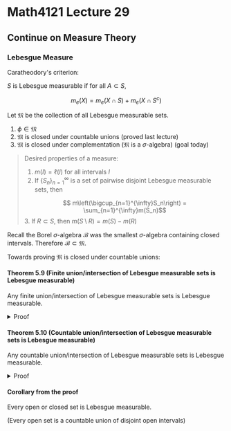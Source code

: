 # Math4121 Lecture 29

## Continue on Measure Theory

### Lebesgue Measure

Caratheodory's criterion:

$S$ is Lebesgue measurable if for all $A\subset S$,

$$
m_e(X) = m_e(X\cap S) + m_e(X\cap S^c)
$$

Let $\mathfrak{M}$ be the collection of all Lebesgue measurable sets.

1. $\phi\in\mathfrak{M}$
2. $\mathfrak{M}$ is closed under countable unions (proved last lecture)
3. $\mathfrak{M}$ is closed under complementation ($\mathfrak{M}$ is a $\sigma$-algebra) (goal today)

> Desired properties of a measure:
>
> 1. $m(I)=\ell(I)$ for all intervals $I$
> 2. If $\{S_n\}_{n=1}^{\infty}$ is a set of pairwise disjoint Lebesgue measurable sets, then
>
> $$ m\left(\bigcup_{n=1}^{\infty}S_n\right) = \sum_{n=1}^{\infty}m(S_n)$$
> 3. If $R\subset S$, then $m(S\setminus R) = m(S) - m(R)$

Recall the Borel $\sigma$-algebra $\mathcal{B}$ was the smallest $\sigma$-algebra containing closed intervals. Therefore $\mathcal{B}\subset\mathfrak{M}$.

Towards proving $\mathfrak{M}$ is closed under countable unions:

#### Theorem 5.9 (Finite union/intersection of Lebesgue measurable sets is Lebesgue measurable)

Any finite union/intersection of Lebesgue measurable sets is Lebesgue measurable.

<details>
<summary>Proof</summary>

Suppose $S_1, S_2$ is a measurable, and we need to show that $S_1\cup S_2$ is measurable. Given $X$, need to show that

![Finite union cut](https://notenextra.trance-0.com/Math4121/Finite_union_cut.png)

$$
m_e(X) = m_e(X_1\cup X_2\cup X_3)+ m_e(X_4)
$$

Since $S_1$ measurable, $m_e(X_1\cup X_2\cup X_3)=m_e(X_3)+m_e(X_1\cup X_2)$.

Since $S_2$ measurable, $m_e(X_3\cup X_4)=m_e(X_3)+m_e(X_4)$.

Therefore,

$$
\begin{aligned}
m_e(X) &= m_e(X_1\cup X_2\cup X_3) + m_e(X_4) \\
&= m_e(X_1\cup X_2) + m_e(X_3)+m_e(X_4) \\
&= m_e(X_1\cup X_2) + m_e(X_3\cup X_4) \\
&= m_e(X)
\end{aligned}
$$

by measurability of $S_1$ again.

</details>

#### Theorem 5.10 (Countable union/intersection of Lebesgue measurable sets is Lebesgue measurable)

Any countable union/intersection of Lebesgue measurable sets is Lebesgue measurable.

<details>
<summary>Proof</summary>

Let $\{S_j\}_{j=1}^{\infty}\subset\mathfrak{M}$. Definte $T_j=\bigcup_{k=1}^{j}S_k$ such that $T_{j-1}\subset T_j$ for all $j$.

And $U_1=T_1$, $U_j=T_j\setminus T_{j-1}$ for $j\geq 2$.

Then $\bigcup_{j=1}^{\infty}S_j=\bigcup_{j=1}^{\infty}T_j=\bigcup_{j=1}^{\infty}U_j$. Notice that $\{U_j\}_{j=1}^{\infty}$ are pairwise disjoint, and $\{T_j\}_{j=1}^{\infty}$ are monotone.

Let $X$ have finite outer measure. Since $U_n$ is measurable,

$$
\begin{aligned}
m_e(X\cap T_n) &= m_e(X\cap T_n\cap U_n)+ m_e(X\cap T_n\cap U_n^c) \\
&= m_e(X\cap U_n)+ m_e(X\cap T_{n-1}) \\
&= \sum_{j=1}^{n}m_e(X\cap U_j)
\end{aligned}
$$

Since $T_n$ is measurable and $T_n\subset S$, $S^c\subset T_n^c$. $m_e(X\cap T_n^c)\geq m_e(X\cap S^c)$.

Therefore,

$$
m_e(X)=m_e(X\cap T_n)+m_e(X\cap T_n^c)\\
\geq \sum_{j=1}^{n}m_e(X\cap U_j)+m_e(X\cap S^c)
$$

Take the limit as $n\to\infty$,

$$
\begin{aligned}
m_e(X) &\geq \sum_{j=1}^{\infty}m_e(X\cap U_j)+m_e(X\cap S^c) \\
&= m_e(\bigcup_{j=1}^{\infty}(X\cap U_j))+m_e(X\cap S^c) \\
&= m_e(X\cap S)+m_e(X\cap S^c) \\
&\geq m_e(X)
\end{aligned}
$$

Therefore, $m_e(X\cap S)=m_e(X)$.

Therefore, $S$ is measurable.

</details>

#### Corollary from the proof

Every open or closed set is Lebesgue measurable.

(Every open set is a countable union of disjoint open intervals)
